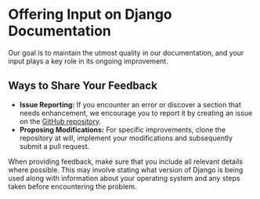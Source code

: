 # Offering Input on Django Documentation

Our goal is to maintain the utmost quality in our documentation, and your input plays a key role in its ongoing improvement.

## Ways to Share Your Feedback 

- **Issue Reporting:** If you encounter an error or discover a section that needs enhancement, we encourage you to report it by creating an issue on the [GitHub repository](https://github.com/Maddesea/django/issues).
- **Proposing Modifications:** For specific improvements, clone the repository at will, implement your modifications and subsequently submit a pull request. 

When providing feedback, make sure that you include all relevant details where possible. This may involve stating what version of Django is being used along with information about your operating system and any steps taken before encountering the problem.
